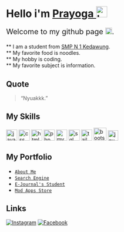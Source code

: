 # Hello i'm [Prayoga <img src="https://em-content.zobj.net/source/microsoft-teams/337/waving-hand_1f44b.png" alt="hello" width="30" />](https://prayogabrd.github.io)
<p style="font-size: 20px;">
  Welcome to my github page <img src="https://em-content.zobj.net/thumbs/240/apple/354/winking-face_1f609.png" alt="face" width="18" />.
  
  ** I am a student from [SMP N 1 Kedawung](https://www.smpnegeri1kedawung.sch.id).<br />
  ** My favorite food is noodles.<br />
  ** My hobby is coding.<br />
  ** My favorite subject is information.<br />
</p>

## Quote
> “Nyuakkk.”

## My Skills
<p>
  <img src="https://raw.githubusercontent.com/deadlyjack/Acode/main/www/res/icon-file/icons/file_type_js.svg" alt="javascript" width="30" />
  <img src="https://raw.githubusercontent.com/deadlyjack/Acode/main/www/res/icon-file/icons/file_type_css.svg" alt="css" width="30" />
  <img src="https://raw.githubusercontent.com/deadlyjack/Acode/main/www/res/icon-file/icons/file_type_html.svg" alt="html" width="30" />
  <img src="https://raw.githubusercontent.com/deadlyjack/Acode/main/www/res/icon-file/icons/file_type_php.svg" alt="php" width="30" />
  <img src="https://raw.githubusercontent.com/deadlyjack/Acode/main/www/res/icon-file/icons/file_type_mysql.svg" alt="mysql" width="30" />
  <img src="https://raw.githubusercontent.com/deadlyjack/Acode/main/www/res/icon-file/icons/file_type_sql.svg" alt="sql" width="30" />
  <img src="https://raw.githubusercontent.com/deadlyjack/Acode/main/www/res/icon-file/icons/file_type_tailwind.svg" alt="tailwind" width="30" />
  <img src="https://getbootstrap.com/docs/5.3/assets/brand/bootstrap-logo-shadow.png" alt="bootstrap" width="35" />
  <img src="https://jquery.com/jquery-wp-content/themes/jquery.com/i/favicon.ico" alt="jquery" width="28" />
</p>

## My Portfolio
* [`About Me`](https://prayogabrd.github.io)
* [`Search Engine`](https://beerde.rf.gd)
* [`E-Journal's Student`](https://ejurnall.rf.gd)
* [`Mod Apps Store`](https://beerdemods.rf.gd)

## Links
[![Instagram](https://img.shields.io/badge/instagram-black?logo=instagram&style=for-the-badge)](https://instagram.com/prayoga_brd)
[![Facebook](https://img.shields.io/badge/facebook-black?logo=facebook&style=for-the-badge)](https://www.facebook.com/profile.php?id=100040228543491)